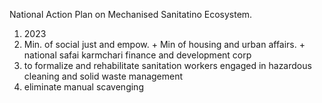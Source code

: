 National Action Plan on Mechanised Sanitatino Ecosystem.
1. 2023
2. Min. of social just and empow. + Min of housing and urban affairs. + national safai karmchari finance and development corp
3. to formalize and rehabilitate sanitation workers engaged in hazardous cleaning and solid waste management
4. eliminate manual scavenging